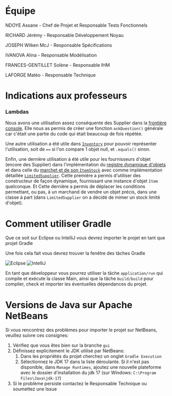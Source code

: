 # Équipe

NDOYE Assane - Chef de Projet et Responsable Tests Fonctionnels

RICHARD Jérémy - Responsable Développement Noyau

JOSEPH Wilken McJ - Responsable Spécifications

IVANOVA Alina - Responsable Modélisation

FRANCES-GENTILLET Solène - Responsable IHM

LAFORGE Matéo - Responsable Technique

# Indications aux professeurs

### Lambdas

Nous avons une utilisation assez conséquente des Supplier dans la [frontière console](https://github.com/Projet-Pirate-ILU4/call_of_rum/blob/main/src/main/java/fr/call_of_rum/boundary/ConsoleBoundary.java).
Elle nous as permis de créer une fonction `askQuestion()` générale car c'était une partie du code qui était beaucoup de fois répétée.

Une autre utilisation a été utile dans [`Inventory`](https://github.com/Projet-Pirate-ILU4/call_of_rum/blob/main/src/main/java/fr/call_of_rum/model/inventory/Inventory.java#L20) pour pouvoir représenter l'utilisation, soit de `==` si l'on compare 1 objet null, et `.equals()` sinon.

Enfin, une dernière utilisation à été utile pour les fournisseurs d'objet (encore des Supplier) dans l'implémentation du [registre dynamique d'objets](https://github.com/Projet-Pirate-ILU4/call_of_rum/blob/main/src/main/java/fr/call_of_rum/model/item/ItemRegistry.java) et dans celle du [marchet et de son `ItemStock`](https://github.com/Projet-Pirate-ILU4/call_of_rum/blob/main/src/main/java/fr/call_of_rum/model/market/ItemStock.java) avec comme implémentation détaillée [`LimitedSupplier`](https://github.com/Projet-Pirate-ILU4/call_of_rum/blob/main/src/main/java/fr/call_of_rum/util/LimitedSupplier.java).
Cette première a permis d'utiliser des constructeur de façon dynamique, fournissant une instance d'objet `Item` quelconque.
Et Cette dernière a permis de déplacer les conditions permettant, ou pas, à un marchand de vendre un objet précis, dans une classe à part (dans `LimitedSupplier` on a décidé de mimer un stock limité d'objet).

# Comment utiliser Gradle

Que ce soit sur Eclipse ou IntelliJ vous devrez importer le projet en tant que projet Gradle

Une fois cela fait vous devrez trouver la fenêtre des tâches Gradle

![Eclipse](https://github.com/Projet-Pirate-ILU4/call_of_rum/assets/90221120/28e365cb-8bbb-46d1-8c3d-383f30038145)
![IntelliJ](https://github.com/Projet-Pirate-ILU4/call_of_rum/assets/90221120/c29cfcff-5a9a-4121-ad9d-2916a2083c72)

En tant que développeur vous pourrez utiliser la tâche `application/run` qui compile et exécute la classe Main,
ainsi que la tâche `build/build` pour compiler, check et importer les éventuelles dépendances du projet.

# Versions de Java sur Apache NetBeans

Si vous rencontrez des problèmes pour importer le projet sur NetBeans, veuillez suivre ces consignes:

1. Vérifiez que vous êtes bien sur la branche `gui`
2. Définissez explicitement le JDK utilisé par NetBeans:
    1. Dans les propriétés du projet cherchez un onglet `Gradle Execution`
    2. Sélectionnez le JDK 17 dans la liste déroulante.
    Si il n'est pas disponible, dans `Manage Runtimes`, ajoutez une nouvelle plateforme avec le dossier d'installation du jdk 17 (sur Windows: `C:\Program Files\Java\jdk-17`)
3. Si le problème persiste contactez le Responsable Technique ou soumettez une Issue
